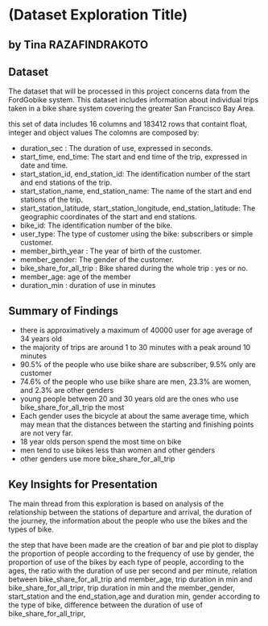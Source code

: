 # (Dataset Exploration Title)
## by Tina RAZAFINDRAKOTO


## Dataset

The dataset that will be processed in this project concerns data from the FordGobike system. This dataset includes information about individual trips taken in a bike share system covering the greater San Francisco Bay Area.

this set of data includes 16 columns and 183412 rows that containt float, integer and object values 
The colomns are composed by:
- duration_sec : The duration of use, expressed in seconds.
- start_time, end_time: The start and end time of the trip, expressed in date and time.
- start_station_id, end_station_id: The identification number of the start and end stations of the trip.
- start_station_name, end_station_name: The name of the start and end stations of the trip.
- start_station_latitude, start_station_longitude, end_station_latitude: The geographic coordinates of the start and end stations.
- bike_id: The identification number of the bike.
- user_type: The type of customer using the bike: subscribers or simple customer.
- member_birth_year : The year of birth of the customer.
- member_gender: The gender of the customer.
- bike_share_for_all_trip : Bike shared during the whole trip : yes or no.
- member_age: age of the member
- duration_min : duration of use in minutes

## Summary of Findings
- there is approximatively a maximum of 40000 user for age average of 34 years old
- the majority of trips are around 1 to 30 minutes with a peak around 10 minutes
- 90.5% of the people who use biike share are subscriber, 9.5% only are customer
- 74.6% of the people who use biike share are men, 23.3% are women, and 2.3% are other genders
-  young people between 20 and 30 years old are the ones who use bike_share_for_all_trip the most
- Each gender uses the bicycle at about the same average time, which may mean that the distances between the starting and finishing points are not very far.
- 18 year olds person spend the most time on bike
- men tend to use bikes less than women and other genders
- other genders use more bike_share_for_all_trip  

## Key Insights for Presentation

The main thread from this exploration is based on analysis of the relationship between the stations of departure and arrival, the duration of the journey, the information about the people who use the bikes and the types of bike.

the step that have been made are the creation of bar and pie plot to display the proportion of people according to the frequency of use by gender,
the proportion of use of the bikes by each type of people, according to the ages, the ratio with the duration of use per second and per minute,  relation between bike_share_for_all_trip and member_age, trip duration in min and bike_share_for_all_tripr, trip duration in min and the member_gender, start_station and the end_station,age and duration min, gender according to the type of bike, difference between the duration of use of bike_share_for_all_tripr,